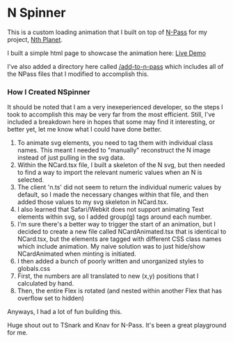# N Spinner

This is a custom loading animation that I built on top of [N-Pass](https://github.com/TSnark/n-pass) for my project, [Nth Planet](https://nthpla.net). 

I built a simple html page to showcase the animation here:
[Live Demo](n-spinner-demo.html)

I've also added a directory here called [/add-to-n-pass](add-to-n-pass) which includes all of the NPass files that I modified to accomplish this.

### How I Created NSpinner
It should be noted that I am a very inexeperienced developer, so the steps I took to accomplish this may be very far from the most efficient. Still, I've included a breakdown here in hopes that some may find it interesting, or better yet, let me know what I could have done better.

1. To animate svg elements, you need to tag them with individual class names. This meant I needed to "manually" reconstruct the N image instead of just pulling in the svg data.
  1. Within the NCard.tsx file, I built a skeleton of the N svg, but then needed to find a way to import the relevant numeric values when an N is selected.
  1. The client 'n.ts' did not seem to return the individual numeric values by default, so I made the necessary changes within that file, and then added those values to my svg skeleton in NCard.tsx.
  1. I also learned that Safari/Webkit does not support animating Text elements within svg, so I added group(g) tags around each number.
1. I'm sure there's a better way to trigger the start of an animation, but I decided to create a new file called NCardAnimated.tsx that is identical to NCard.tsx, but the elements are tagged with different CSS class names which include animation. My naive solution was to just hide/show NCardAnimated when minting is initiated.
1. I then added a bunch of poorly written and unorganized styles to globals.css
  1. First, the numbers are all translated to new (x,y) positions that I calculated by hand.
  1. Then, the entire Flex is rotated (and nested within another Flex that has overflow set to hidden)

Anyways, I had a lot of fun building this. 

Huge shout out to TSnark and Knav for N-Pass. It's been a great playground for me.

